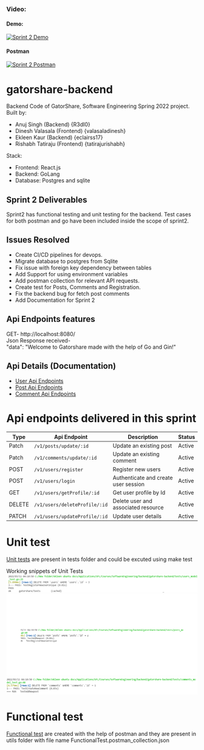 ### Video:
#### Demo:
[![Sprint 2 Demo](https://img.youtube.com/vi/Uqa2b2MekAw/0.jpg)]()


#### Postman
[![Sprint 2 Postman](https://img.youtube.com/vi/QqsWVejhuFI/0.jpg)]()
# gatorshare-backend
Backend Code of GatorShare, Software Engineering Spring 2022 project.
Built by:
- Anuj Singh (Backend) {R3dI0}
- Dinesh Valasala (Frontend) {valasaladinesh}
- Ekleen Kaur (Backend) {eclairss17}
- Rishabh Tatiraju (Frontend) {tatirajurishabh}

Stack:
- Frontend: React.js
- Backend: GoLang
- Database: Postgres and sqlite

## Sprint 2 Deliverables

Sprint2 has functional testing and unit testing for the backend. Test cases for both postman and go have been included inside the scope of sprint2. 

## Issues Resolved
- Create CI/CD pipelines for devops.
- Migrate database to postgres from Sqlite
- Fix issue with foreign key dependency between tables
- Add Support for using environment variables 
- Add postman collection for relevant API requests.
- Create test for Posts, Comments and Registration. 
- Fix the backend bug for fetch post comments
- Add Documentation for Sprint 2

## Api Endpoints features
GET- http://localhost:8080/ <br>
Json Response received- <br>
    "data": "Welcome to Gatorshare made with the help of Go and Gin!"

## Api Details (Documentation)
- [User Api Endpoints](./documentation/User_api.md)
- [Post Api Endpoints](./documentation/Posts_api.md)
- [Comment Api Endpoints](./documentation/Comment_api.md)

# Api endpoints delivered in this sprint 

| Type | Api Endpoint | Description | Status |
| ----------- | ----------- | ----------- | ----------- |
| Patch | `/v1/posts/update/:id`   | Update an existing post | Active |
| Patch |  `/v1/comments/update/:id` | Update an existing comment | Active |
| POST | `/v1/users/register` | Register new users | Active |
| POST | `/v1/users/login` | Authenticate and create user session | Active |
| GET | `/v1/users/getProfile/:id` | Get user profile by Id | Active |
| DELETE | `/v1/users/deleteProfile/:id` | Delete user and associated resource | Active |
| PATCH | `/v1/users/updateProfile/:id` | Update user details | Active |

# Unit test
[Unit tests](./tests/) are present in tests folder and could be excuted using make test

Working snippets of Unit Tests
![User Test](./documentation/screenshots/UsersTest1.PNG)
![User Post Test](./documentation/screenshots/PostsTest1.PNG)
![User Comment Test](./documentation/screenshots/CommentsTests1.PNG)


# Functional test
[Functional test](./utils/) are created with the help of postman and they are present in utils folder with 
file name FunctionalTest.postman_collection.json
